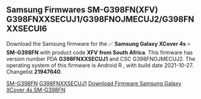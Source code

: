 <h2>Samsung Firmwares SM-G398FN(XFV) G398FNXXSECUJ1/G398FNOJMECUJ2/G398FNXXSECUI6</h2>
Download the Samsung firmware for the ✅ <strong>Samsung Galaxy XCover 4s </strong> ⭐ <strong>SM-G398FN</strong> with product code <strong>XFV</strong> <strong> from South Africa</strong>. This firmware has version number PDA <strong>G398FNXXSECUJ1</strong> and CSC G398FNOJMECUJ2. The operating system of this firmware is Android R , with build date 2021-10-27. Changelist <strong>21947640</strong>.


[SM-G398FN](https://samfirm.shop/samsung/model/SM-G398FN)
[G398FNXXSECUJ1](https://samfirm.shop/samsung/pda/G398FNXXSECUJ1)
[Download Firmware Samsung Galaxy XCover 4s SM-G398FN](https://samfirm.shop/samsung/firmware/469506)
